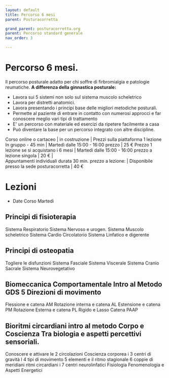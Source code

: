 ```yaml
---
layout: default
title: Percorso 6 mesi
parent: Posturacorretta

grand_parent: posturacorretta.org
parent: Percorso standard generale
nav_order: 3

---
```



# Percorso 6 mesi.

Il percorso posturale adatto per chi soffre di firbromialgia e patologie reumatiche.
**A differenza della ginnastica posturale:**
- Lavora sui 5 sistemi non solo sul sistema muscolo scheletrico
- Lavora per distretti anatomici. 
- Lavora presentando i principi base delle migliori metodiche posturali.
- Permette al paziente di entrare in contatto con numerosi approcci e far conoscere meglio vari tipi di trattamento
- E' un percorso con materiale ed esercizi da ripetere facilmente a casa
- Può diventare la base per un percorso integrato con altre discipline.








Corso online o cartaceo | in costruzione | Prezzi sulla piattaforma 
1 lezione In gruppo - 45 min | Martedì dalle 15:00 - 16:00 prezzo  | 25 € 
Prezzo 1 lezione se si acquistano i 6 mesi | Martedì dalle 15:00 - 16:00 prezzo a lezione singola  | 20 € |  
Appuntamenti individuali durata 30 min. prezzo a lezione: | Disponibile presso la sede posturacorretta |  40 €





# Lezioni

- Date Corso Martedì

## Principi di fisioterapia
Sistema Respiratorio
Sistema Nervoso e urogen.
Sistema Muscolo scheletrico
Sistema Cardio Circolatorio
Sistema Linfatico e digerente
## Principi di osteopatia
Togliere le disfunzioni
Sistema Fasciale
Sistema Viscerale
Sistema Cranio Sacrale
Sistema Neurovegetativo
## Biomeccanica Comportamentale Intro al Metodo GDS 5 Direzioni di movimento
Flessione e catena AM
Rotazione interna e catena AL
Estensione e catena PM
Rotazione Esterna e catena PL
Rigido e Lasso Catena PAAP
## Bioritmi circardiani intro al metodo Corpo e Coscienza Tra biologia e aspetti percettivi sensoriali.
Conoscere e attivare le 2 circolazioni
Coscienza corporea i 3 centri di gravità
I 4 tipi di movimento
5 elementi e il ritmo stagionale
6 coppie di meridiani ritmi circardiani
i 7 centri neurolinfatici
Fisiologia Fenomenologia e Aspetti Energetici